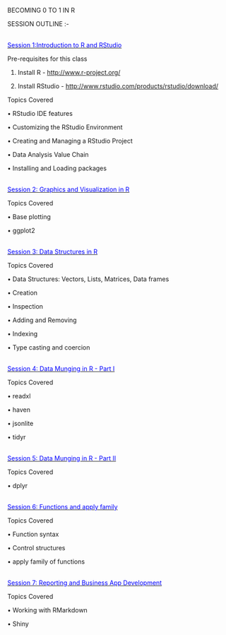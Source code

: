 BECOMING 0 TO 1 IN R

SESSION OUTLINE :-

<u><font color='blue'><br>Session 1:Introduction to R and RStudio</font></u>

Pre-requisites for this class

1.	Install R - http://www.r-project.org/

2.	Install RStudio - http://www.rstudio.com/products/rstudio/download/

Topics Covered

•	RStudio IDE features

•	Customizing the RStudio Environment

•	Creating and Managing a RStudio Project

•	Data Analysis Value Chain

•	Installing and Loading packages

<u><font color='blue'><br>Session 2: Graphics and Visualization in R</font></u>

Topics Covered

•	Base plotting

•	ggplot2

<u><font color='blue'><br>Session 3: Data Structures in R</font></u>

Topics Covered

•	Data Structures: Vectors, Lists, Matrices, Data frames

•	Creation

•	Inspection

•	Adding and Removing

•	Indexing

•	Type casting and coercion

<u><font color='blue'><br>Session 4: Data Munging in R - Part I</font></u>

Topics Covered

•	readxl

•	haven

•	jsonlite

•	tidyr

<u><font color='blue'><br>Session 5: Data Munging in R - Part II</font></u>

Topics Covered

•	dplyr

<u><font color='blue'><br>Session 6: Functions and apply family</font></u>

Topics Covered

•	Function syntax

•	Control structures

•	apply family of functions

<u><font color='blue'><br>Session 7: Reporting and Business App Development</font></u>

Topics Covered

•	Working with RMarkdown

•	Shiny

